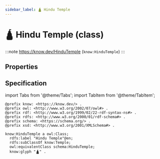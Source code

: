 ```yaml
---
sidebar_label: 🛕 Hindu Temple
---
```


# 🛕 Hindu Temple (class)

:::note
https://know.dev/HinduTemple
(`know:HinduTemple`)
:::

## Properties

## Specification

import Tabs from '@theme/Tabs';
import TabItem from '@theme/TabItem';

<Tabs>
<TabItem value="turtle" label="Turtle">

```turtle
@prefix know: <https://know.dev/> .
@prefix owl: <http://www.w3.org/2002/07/owl#> .
@prefix rdf: <http://www.w3.org/1999/02/22-rdf-syntax-ns#> .
@prefix rdfs: <http://www.w3.org/2000/01/rdf-schema#> .
@prefix schema: <https://schema.org/> .
@prefix xsd: <http://www.w3.org/2001/XMLSchema#> .

know:HinduTemple a owl:Class;
  rdfs:label "Hindu Temple"@en;
  rdfs:subClassOf know:Temple;
  owl:equivalentClass schema:HinduTemple;
  know:glyph "🛕" .

```

</TabItem>
</Tabs>

[`HinduTemple`]: /HinduTemple
